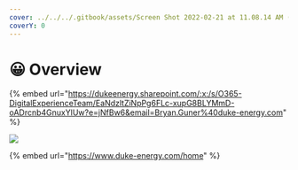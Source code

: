 ```yaml
---
cover: ../../../.gitbook/assets/Screen Shot 2022-02-21 at 11.08.14 AM (1).png
coverY: 0
---
```


# 😀 Overview

{% embed url="https://dukeenergy.sharepoint.com/:x:/s/O365-DigitalExperienceTeam/EaNdzltZiNpPg6FLc-xupG8BLYMmD-oADrcnb4GnuxYlUw?e=jNfBw6&email=Bryan.Guner%40duke-energy.com" %}

![](../../../.gitbook/assets/screencapture-duke-energy-home-2022-01-28-16\_30\_03.png)

{% embed url="https://www.duke-energy.com/home" %}
